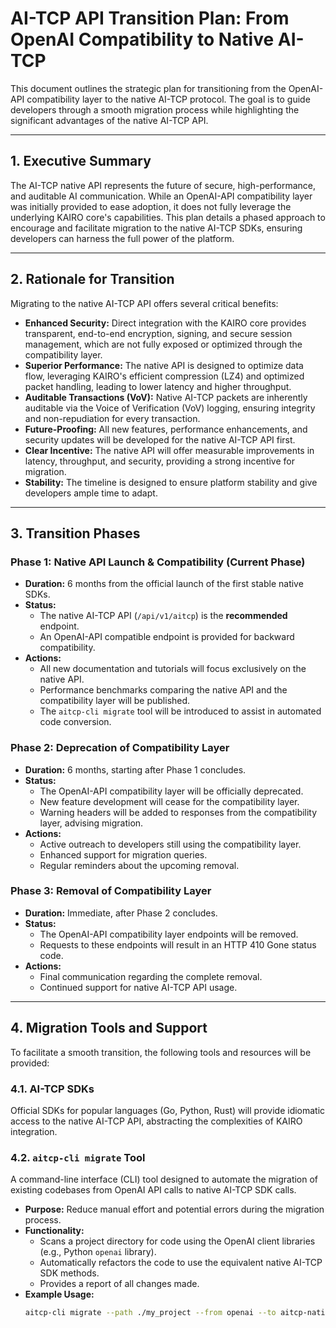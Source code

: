 # AI-TCP API Transition Plan: From OpenAI Compatibility to Native AI-TCP

This document outlines the strategic plan for transitioning from the OpenAI-API compatibility layer to the native AI-TCP protocol. The goal is to guide developers through a smooth migration process while highlighting the significant advantages of the native AI-TCP API.

---

## 1. Executive Summary

The AI-TCP native API represents the future of secure, high-performance, and auditable AI communication. While an OpenAI-API compatibility layer was initially provided to ease adoption, it does not fully leverage the underlying KAIRO core's capabilities. This plan details a phased approach to encourage and facilitate migration to the native AI-TCP SDKs, ensuring developers can harness the full power of the platform.

---

## 2. Rationale for Transition

Migrating to the native AI-TCP API offers several critical benefits:

- **Enhanced Security:** Direct integration with the KAIRO core provides transparent, end-to-end encryption, signing, and secure session management, which are not fully exposed or optimized through the compatibility layer.
- **Superior Performance:** The native API is designed to optimize data flow, leveraging KAIRO's efficient compression (LZ4) and optimized packet handling, leading to lower latency and higher throughput.
- **Auditable Transactions (VoV):** Native AI-TCP packets are inherently auditable via the Voice of Verification (VoV) logging, ensuring integrity and non-repudiation for every transaction.
- **Future-Proofing:** All new features, performance enhancements, and security updates will be developed for the native AI-TCP API first.
- **Clear Incentive:** The native API will offer measurable improvements in latency, throughput, and security, providing a strong incentive for migration.
- **Stability:** The timeline is designed to ensure platform stability and give developers ample time to adapt.

---

## 3. Transition Phases

### Phase 1: Native API Launch & Compatibility (Current Phase)

- **Duration:** 6 months from the official launch of the first stable native SDKs.
- **Status:**
    - The native AI-TCP API (`/api/v1/aitcp`) is the **recommended** endpoint.
    - An OpenAI-API compatible endpoint is provided for backward compatibility.
- **Actions:**
    - All new documentation and tutorials will focus exclusively on the native API.
    - Performance benchmarks comparing the native API and the compatibility layer will be published.
    - The `aitcp-cli migrate` tool will be introduced to assist in automated code conversion.

### Phase 2: Deprecation of Compatibility Layer

- **Duration:** 6 months, starting after Phase 1 concludes.
- **Status:**
    - The OpenAI-API compatibility layer will be officially deprecated.
    - New feature development will cease for the compatibility layer.
    - Warning headers will be added to responses from the compatibility layer, advising migration.
- **Actions:**
    - Active outreach to developers still using the compatibility layer.
    - Enhanced support for migration queries.
    - Regular reminders about the upcoming removal.

### Phase 3: Removal of Compatibility Layer

- **Duration:** Immediate, after Phase 2 concludes.
- **Status:**
    - The OpenAI-API compatibility layer endpoints will be removed.
    - Requests to these endpoints will result in an HTTP 410 Gone status code.
- **Actions:**
    - Final communication regarding the complete removal.
    - Continued support for native AI-TCP API usage.

---

## 4. Migration Tools and Support

To facilitate a smooth transition, the following tools and resources will be provided:

### 4.1. AI-TCP SDKs

Official SDKs for popular languages (Go, Python, Rust) will provide idiomatic access to the native AI-TCP API, abstracting the complexities of KAIRO integration.

### 4.2. `aitcp-cli migrate` Tool

A command-line interface (CLI) tool designed to automate the migration of existing codebases from OpenAI API calls to native AI-TCP SDK calls.

- **Purpose:** Reduce manual effort and potential errors during the migration process.
- **Functionality:**
    - Scans a project directory for code using the OpenAI client libraries (e.g., Python `openai` library).
    - Automatically refactors the code to use the equivalent native AI-TCP SDK methods.
    - Provides a report of all changes made.
- **Example Usage:**
  ```bash
  aitcp-cli migrate --path ./my_project --from openai --to aitcp-native
  ```